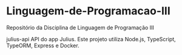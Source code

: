 # Linguagem-de-Programacao-III
Repositório da Disciplina de Linguagem de Programação III


julius-api
API do app Julius. Este projeto utiliza Node.js, TypeScript, TypeORM, Express e Docker.

